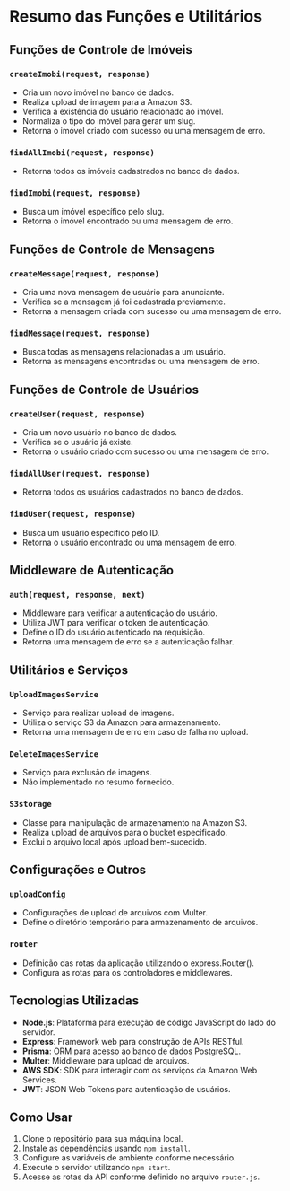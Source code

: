 # Resumo das Funções e Utilitários

## Funções de Controle de Imóveis

### `createImobi(request, response)`
- Cria um novo imóvel no banco de dados.
- Realiza upload de imagem para a Amazon S3.
- Verifica a existência do usuário relacionado ao imóvel.
- Normaliza o tipo do imóvel para gerar um slug.
- Retorna o imóvel criado com sucesso ou uma mensagem de erro.

### `findAllImobi(request, response)`
- Retorna todos os imóveis cadastrados no banco de dados.

### `findImobi(request, response)`
- Busca um imóvel específico pelo slug.
- Retorna o imóvel encontrado ou uma mensagem de erro.

## Funções de Controle de Mensagens

### `createMessage(request, response)`
- Cria uma nova mensagem de usuário para anunciante.
- Verifica se a mensagem já foi cadastrada previamente.
- Retorna a mensagem criada com sucesso ou uma mensagem de erro.

### `findMessage(request, response)`
- Busca todas as mensagens relacionadas a um usuário.
- Retorna as mensagens encontradas ou uma mensagem de erro.

## Funções de Controle de Usuários

### `createUser(request, response)`
- Cria um novo usuário no banco de dados.
- Verifica se o usuário já existe.
- Retorna o usuário criado com sucesso ou uma mensagem de erro.

### `findAllUser(request, response)`
- Retorna todos os usuários cadastrados no banco de dados.

### `findUser(request, response)`
- Busca um usuário específico pelo ID.
- Retorna o usuário encontrado ou uma mensagem de erro.

## Middleware de Autenticação

### `auth(request, response, next)`
- Middleware para verificar a autenticação do usuário.
- Utiliza JWT para verificar o token de autenticação.
- Define o ID do usuário autenticado na requisição.
- Retorna uma mensagem de erro se a autenticação falhar.

## Utilitários e Serviços

### `UploadImagesService`
- Serviço para realizar upload de imagens.
- Utiliza o serviço S3 da Amazon para armazenamento.
- Retorna uma mensagem de erro em caso de falha no upload.

### `DeleteImagesService`
- Serviço para exclusão de imagens.
- Não implementado no resumo fornecido.

### `S3storage`
- Classe para manipulação de armazenamento na Amazon S3.
- Realiza upload de arquivos para o bucket especificado.
- Exclui o arquivo local após upload bem-sucedido.

## Configurações e Outros

### `uploadConfig`
- Configurações de upload de arquivos com Multer.
- Define o diretório temporário para armazenamento de arquivos.

### `router`
- Definição das rotas da aplicação utilizando o express.Router().
- Configura as rotas para os controladores e middlewares.

## Tecnologias Utilizadas

- **Node.js**: Plataforma para execução de código JavaScript do lado do servidor.
- **Express**: Framework web para construção de APIs RESTful.
- **Prisma**: ORM para acesso ao banco de dados PostgreSQL.
- **Multer**: Middleware para upload de arquivos.
- **AWS SDK**: SDK para interagir com os serviços da Amazon Web Services.
- **JWT**: JSON Web Tokens para autenticação de usuários.

## Como Usar

1. Clone o repositório para sua máquina local.
2. Instale as dependências usando `npm install`.
3. Configure as variáveis de ambiente conforme necessário.
4. Execute o servidor utilizando `npm start`.
5. Acesse as rotas da API conforme definido no arquivo `router.js`.
